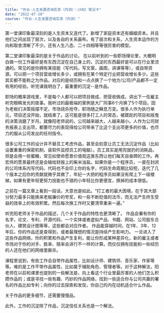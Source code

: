 ```yaml
---
title: "作业-人生发展咨询实务（内测）：ch02 笔记卡"
date: "2022-07-28"
course: "作业-人生发展咨询实务（内测）"
---
```


第一堂课印象最深刻的是人生资本又迭代了。新增了家庭资本还有婚姻资本。并且他们之间出现了层次，以及各自的关系画布。有了层次和关系，人生资本运作的方向和取舍清晰了不少。还有人生八态、二十四相等等很厉害的模型。

第二堂课印象最深的是关于作品的讨论。
在以前听到的一些职场理论里，大概明白做一份工作最好是有东西沉淀在自己身上的，沉淀的东西最好是可以在行业里流通的。常见的是你拥有某技能（写代码，写文案，画图，讲课等等），或自带资源，可以把一个项目营收增长多少，或拥有在某个特定行业把营收增长多少。这些其实都不能称之为作品，对应的是经历和一点点换了一个地方/公司/产品都不一定有用的经验。听完课我明白了，最重要的沉淀--是作品。

职场的概率游戏里，不是每个人都可以把项目做成、把营收做成，讲出下一任雇主听完眼睛发光的故事。我听过的最极端的案例是大厂同事6个月换了5个项目。因为老板们决策摇摆不定，市场烧杀抢夺，职场随之瞬息万变。很多人作为执行单元，项目还没开始，就结束了。这可能是很多打工人的常态，被蹉跎的项目和摇曳的决策消磨了岁月。就像阳老师说的，公司越来越大，人越来越小。人作为公司财务报表上支出项，都要尽力的表现得给公司带来了比这个支出项更多的价值，也尽力的服从公司发出的任何指令。

很多公司工作的设计并不替员工考虑作品，甚至会刻意让员工无法沉淀作品（比如设置重重的保密机制，装软件监控员工的电脑）。员工其实是用完就扔的消耗品，但是会用一些蜜糖，常见如使命愿景价值观这类东西让他们每天自奋蹄的工作。再宏伟的愿景最终还是会输给财报上的柴米油盐。如果你是一个程序员，一直在封闭的公司体系内写代码，代码也不会印上你的名字，代码生命周期比较短，迭代了几个版本之后你的贡献就微乎其微了，年纪一大把的程序员如果没有爬上下一级楼梯，如果有更年轻更努力技能也不错的小年轻比你更便宜，换掉的成本很低。

之前在一篇文章上看到一段话，大意也是如此。“打工者的最大困境，在于其大部分努力最多只能换来老板廉价的夸奖，和一些不断贬值的法币，而无法产生终生受益的效率上的有效积累。然后每次换工作时又要清零重来一遍。”

听完阳老师关于作品的描述，几个关于作品的特性也更清晰了。
作品会署有你的名字，论文、专利、开源代码、一个实体或者虚拟产品、书籍、网站、公司股东合伙人、建筑设计图等等，这些都会对应作者。
作品能穿越时间，在1年、3年、12年后，你的作品还是查得到，或者最理想的情况是持续产生影响力。
一旦进入了这些作品网络，你的积累和作品产生复利，能让你形成某种差异化，新的雇主或者市场对于你的对手、胜率、赔率会进行不一样的计算。而仅仅拥有技能和一些经历的人还在他们的网络里厮杀。

课程里说到，有些工作会自带作品属性，比如设计师、建筑师、音乐家、作家等等。难的是工作不带作品属性，比如属于辅助角色、管理者等。对于这种解法，阳老师在以前和课里也提到的一些解法是，向上看这个行业里最厉害的人他们怎么积攒作品的；或是寻找一些有趣、巧妙的作品网络，找到一些适合你与公司共赢的署名的作品比如专利；向你的过去探索和发现，你自己的内在动机适合什么作品。

关于作品的更多细节，还需要慢慢品。

此外，工作的沉淀除了作品，沉淀信任关系也是一个解法。